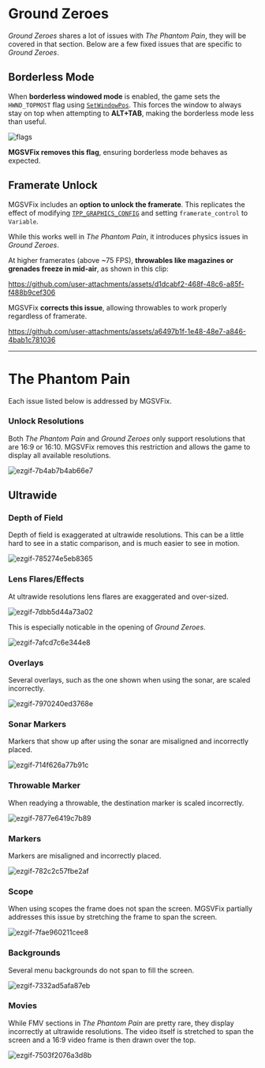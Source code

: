 # Ground Zeroes

*Ground Zeroes* shares a lot of issues with *The Phantom Pain*, they will be covered in that section. Below are a few fixed issues that are specific to *Ground Zeroes*.

## Borderless Mode  

When **borderless windowed mode** is enabled, the game sets the `HWND_TOPMOST` flag using [`SetWindowPos`](https://learn.microsoft.com/en-us/windows/win32/api/winuser/nf-winuser-setwindowpos). This forces the window to always stay on top when attempting to **ALT+TAB**, making the borderless mode less than useful.  

![flags](https://github.com/user-attachments/assets/35185a31-52dd-4970-aba5-d2c54860edc3)  

**MGSVFix removes this flag**, ensuring borderless mode behaves as expected.

## Framerate Unlock  

MGSVFix includes an **option to unlock the framerate**. This replicates the effect of modifying [`TPP_GRAPHICS_CONFIG`](https://www.pcgamingwiki.com/wiki/Metal_Gear_Solid_V:_The_Phantom_Pain#High_frame_rate) and setting `framerate_control` to `Variable`.  

While this works well in *The Phantom Pain*, it introduces physics issues in *Ground Zeroes*.  
 
At higher framerates (above ~75 FPS), **throwables like magazines or grenades freeze in mid-air**, as shown in this clip:  

https://github.com/user-attachments/assets/d1dcabf2-468f-48c6-a85f-f488b9cef306

MGSVFix **corrects this issue**, allowing throwables to work properly regardless of framerate.  

https://github.com/user-attachments/assets/a6497b1f-1e48-48e7-a846-4bab1c781036

---

# The Phantom Pain

Each issue listed below is addressed by MGSVFix.

### Unlock Resolutions

Both *The Phantom Pain* and *Ground Zeroes* only support resolutions that are 16:9 or 16:10. MGSVFix removes this restriction and allows the game to display all available resolutions.

![ezgif-7b4ab7b4ab66e7](https://github.com/user-attachments/assets/6bbb8585-0f69-4032-8bf1-6cfd2b7aa20b)

## Ultrawide

### Depth of Field

Depth of field is exaggerated at ultrawide resolutions. This can be a little hard to see in a static comparison, and is much easier to see in motion.

![ezgif-785274e5eb8365](https://github.com/user-attachments/assets/c25eabe5-6352-4cf9-ace9-b06b3c830739)

### Lens Flares/Effects

At ultrawide resolutions lens flares are exaggerated and over-sized.

![ezgif-7dbb5d44a73a02](https://github.com/user-attachments/assets/49ba2854-d9c9-42ba-9696-4a105de05ca1)

This is especially noticable in the opening of *Ground Zeroes*.

![ezgif-7afcd7c6e344e8](https://github.com/user-attachments/assets/f6d72eb7-670f-441d-b546-fb0ea708623c)

### Overlays

Several overlays, such as the one shown when using the sonar, are scaled incorrectly.

![ezgif-7970240ed3768e](https://github.com/user-attachments/assets/e7aa7924-bb41-4ff8-8de0-9c3fa5272369)

### Sonar Markers

Markers that show up after using the sonar are misaligned and incorrectly placed.

![ezgif-714f626a77b91c](https://github.com/user-attachments/assets/4e2bea6c-8a60-4196-8aef-b2844015915c)

### Throwable Marker

When readying a throwable, the destination marker is scaled incorrectly.

![ezgif-7877e6419c7b89](https://github.com/user-attachments/assets/364b5545-8295-4c47-b085-e20d6a1d82bc)

### Markers

Markers are misaligned and incorrectly placed.

![ezgif-782c2c57fbe2af](https://github.com/user-attachments/assets/c81b42d4-4383-46d0-bfef-3363682ce796)

### Scope

When using scopes the frame does not span the screen. MGSVFix partially addresses this issue by stretching the frame to span the screen.

![ezgif-7fae960211cee8](https://github.com/user-attachments/assets/15471535-4943-4f9d-ae14-4e0e8521d25f)

### Backgrounds

Several menu backgrounds do not span to fill the screen.

![ezgif-7332ad5afa87eb](https://github.com/user-attachments/assets/9c9fa39b-7ac6-4575-af93-6bc93985f801)

### Movies

While FMV sections in *The Phantom Pain* are pretty rare, they display incorrectly at ultrawide resolutions. The video itself is stretched to span the screen and a 16:9 video frame is then drawn over the top.

![ezgif-7503f2076a3d8b](https://github.com/user-attachments/assets/f0ed7293-b971-41a3-ab21-54e8d0d263cf)

